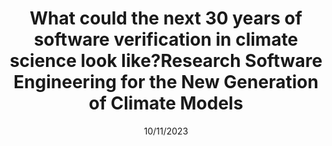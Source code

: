 ---
title: What could the next 30 years of software verification in climate science look like?Research Software Engineering for the New Generation of Climate Models
month: November
date: 10/11/2023
year: 2023
pos: 3
venue: "Workshop on Correctness and Reproducibility for Climate and Weatehr Software, NCAR, Colorado"
event-url: https://ncar.github.io/correctness-workshop/
slides-pdf: slides/climate-science-verification-slides.pdf
---